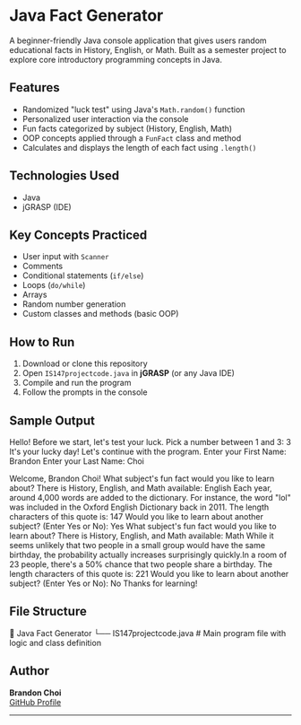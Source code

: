 # Java Fact Generator
A beginner-friendly Java console application that gives users random educational facts in History, English, or Math. Built as a semester project to explore core introductory programming concepts in Java.

## Features
- Randomized "luck test" using Java's `Math.random()` function
- Personalized user interaction via the console
- Fun facts categorized by subject (History, English, Math)
- OOP concepts applied through a `FunFact` class and method
- Calculates and displays the length of each fact using `.length()`

## Technologies Used
- Java
- jGRASP (IDE)

## Key Concepts Practiced
- User input with `Scanner`
- Comments
- Conditional statements (`if/else`)
- Loops (`do/while`)
- Arrays
- Random number generation
- Custom classes and methods (basic OOP)

## How to Run
1. Download or clone this repository
2. Open `IS147projectcode.java` in **jGRASP** (or any Java IDE)
3. Compile and run the program
4. Follow the prompts in the console

## Sample Output
Hello! Before we start, let's test your luck.
Pick a number between 1 and 3: 3
It's your lucky day! Let's continue with the program.
Enter your First Name: Brandon
Enter your Last Name: Choi

Welcome, Brandon Choi!
What subject's fun fact would you like to learn about?
There is History, English, and Math available: English
Each year, around 4,000 words are added to the dictionary. For instance, the word "lol" was included in the Oxford English Dictionary back in 2011.
The length characters of this quote is: 147
Would you like to learn about another subject? (Enter Yes or No): Yes
What subject's fun fact would you like to learn about?
There is History, English, and Math available: Math
While it seems unlikely that two people in a small group would have the same birthday, the probability actually increases surprisingly quickly.In a room of 23 people, there's a 50% chance that two people share a birthday.
The length characters of this quote is: 221
Would you like to learn about another subject? (Enter Yes or No): No
Thanks for learning!

## File Structure
📂 Java Fact Generator
 └── IS147projectcode.java   # Main program file with logic and class definition

## Author
**Brandon Choi**  
[GitHub Profile](https://github.com/b21-c)

---




